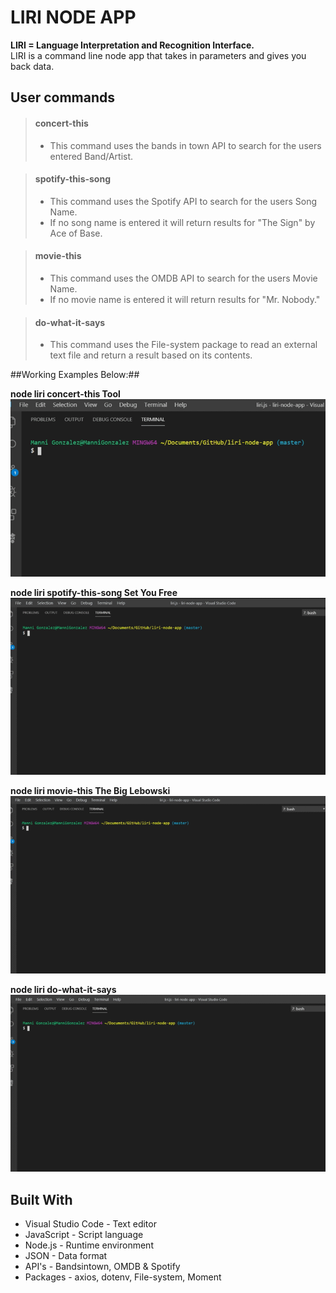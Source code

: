 # LIRI NODE APP

**LIRI = Language Interpretation and Recognition Interface.**  
LIRI is a command line node app that takes in parameters and gives you back data.

## User commands

> #### concert-this
>
> - This command uses the bands in town API to search for the users entered Band/Artist.

> #### spotify-this-song
>
> - This command uses the Spotify API to search for the users Song Name.
> - If no song name is entered it will return results for "The Sign" by Ace of Base.

> #### movie-this
>
> - This command uses the OMDB API to search for the users Movie Name.
> - If no movie name is entered it will return results for "Mr. Nobody."

> #### do-what-it-says
>
> - This command uses the File-system package to read an external text file and return a result based on its contents.

##Working Examples Below:##

**node liri concert-this Tool**
![alt text](./images/concertThis.gif "concert-this command example")

**node liri spotify-this-song Set You Free**
![alt text](./images/spotifyThis.gif "spotify-this-song command example")

**node liri movie-this The Big Lebowski**
![alt text](./images/movieThis.gif "movie-this command example")

**node liri do-what-it-says**
![alt text](./images/doWhatItSays.gif "do-what-it-says command example")

## Built With

- Visual Studio Code - Text editor
- JavaScript - Script language
- Node.js - Runtime environment
- JSON - Data format
- API's - Bandsintown, OMDB & Spotify
- Packages - axios, dotenv, File-system, Moment
